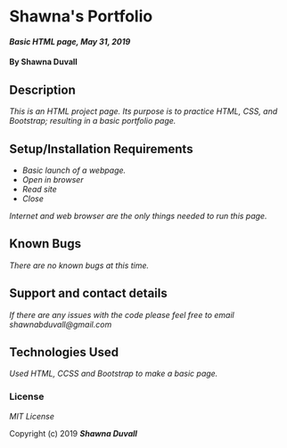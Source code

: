 # Shawna's Portfolio

#### _Basic HTML page, May 31, 2019_

#### By Shawna Duvall

## Description

_This is an HTML project page. Its purpose is to practice HTML, CSS, and Bootstrap; resulting in a basic portfolio page._

## Setup/Installation Requirements

* _Basic launch of a webpage._
* _Open in browser_
* _Read site_
* _Close_

_Internet and web browser are the only things needed to run this page._

## Known Bugs

_There are no known bugs at this time._

## Support and contact details

_If there are any issues with the code please feel free to email shawnabduvall@gmail.com_

## Technologies Used

_Used HTML, CCSS and Bootstrap to make a basic page._

### License

*MIT License*

Copyright (c) 2019 **_Shawna Duvall_**
